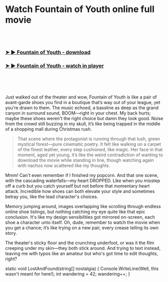 <h1>Watch Fountain of Youth online full movie</h1>


<br><br>

<h3><a href="https://Jeremys-gueswerdifca1971.github.io/xjdqlsupgd/">➤ ► Fountain of Youth - download</a></h3> 
<h3><a href="https://Jeremys-gueswerdifca1971.github.io/xjdqlsupgd/">➤ ► Fountain of Youth - watch in player</a></h3>


<br><br><br>


Just walked out of the theater and wow, Fountain of Youth is like a pair of avant-garde shoes you find in a boutique that’s way out of your league, yet you're drawn to them. The music echoed, a bassline as deep as the grand canyon in surround sound, BOOM—right in your chest. My back hurts; maybe these shoes weren't the right choice but damn they look good. Noise from the crowd still buzzing in my skull, it’s like being trapped in the middle of a shopping mall during Christmas rush.

> That scene where the protagonist is running through that lush, green mystical forest—pure cinematic poetry. It felt like walking on a carpet of the finest leather, every step cushioned, like magic. Her face in that moment, aged yet young, it’s like the weird contradiction of wanting to download the movie while standing in line, though watching again with nachos now scattered like my thoughts.

Mmm! Can't even remember if I finished my popcorn. And that one scene, with the cascading waterfalls—my heart DROPPED. Like when you misstep off a curb but you catch yourself but not before that momentary heart attack. Incredible how shoes can both elevate your style and sometimes betray you, like the lead character's choices.

Memory jumping around, images overlapping like scrolling through endless online shoe listings, but nothing catching my eye quite like that epic conclusion. It's like my design sensibilities got mirrored on-screen, each shoe a character unto itself. Oh, dude, remember to watch the movie when you get a chance; it’s like trying on a new pair, every crease telling its own story.

The theater's sticky floor and the crunching underfoot, or was it the film creeping under my skin—they both stick around. And trying to text instead, leaving me with typos like an amateur but who's got time to edit thoughts, right?

static void LostAndFound(string[] nostalgia) 
{
    Console.WriteLine(Well, this wasn't meant for here!);
    int wandering = 42;
    wandering++;
}
